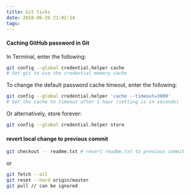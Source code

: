 ```yaml
---
title: Git ticks
date: 2018-06-26 21:02:14
tags:
---
```

#### Caching GitHub password in Git

In Terminal, enter the following:
```bash
git config --global credential.helper cache
# Set git to use the credential memory cache
```
To change the default password cache timeout, enter the following:
```bash
git config --global credential.helper 'cache --timeout=3600'
# Set the cache to timeout after 1 hour (setting is in seconds)
```

Or alternatively, store forever:
```bash
git config --global credential.helper store
```

#### revert local change to previous commit
```bash
git checkout -- readme.txt # revert readme.txt to previous commit
```
or
```bash
git fetch --all
git reset --hard origin/master
git pull // can be ignored
```